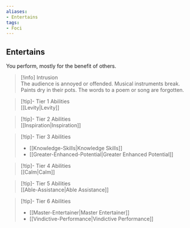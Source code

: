 ```yaml
---
aliases:
- Entertains
tags:
- Foci
---
```


  
## Entertains  
You perform, mostly for the benefit of others.  
 >[!info] Intrusion  
>The audience is annoyed or offended. Musical instruments break. Paints dry in their pots. The words to a poem or song are forgotten.   

>[!tip]- Tier 1 Abilities  
>[[Levity|Levity]]  

>[!tip]- Tier 2 Abilities  
>[[Inspiration|Inspiration]]  

>[!tip]- Tier 3 Abilities  
>- [[Knowledge-Skills|Knowledge Skills]]  
>- [[Greater-Enhanced-Potential|Greater Enhanced Potential]]  

>[!tip]- Tier 4 Abilities  
>[[Calm|Calm]]  

>[!tip]- Tier 5 Abilities  
>[[Able-Assistance|Able Assistance]]  

>[!tip]- Tier 6 Abilities  
>- [[Master-Entertainer|Master Entertainer]]  
>- [[Vindictive-Performance|Vindictive Performance]]